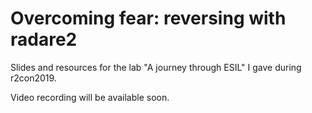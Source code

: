 # Overcoming fear: reversing with radare2

Slides and resources for the lab "A journey through ESIL" I gave during r2con2019.

Video recording will be available soon.